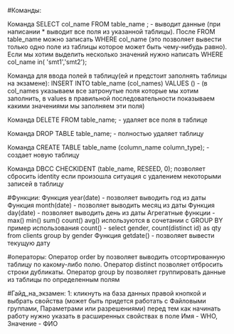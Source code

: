 #Команды:

Команда SELECT col_name FROM table_name ; - выводит данные (при написании * выводит все поля из указанной таблицы). После FROM table_name можно записать WHERE col_name (это позволяет вывести только одно поле из таблицы которое может быть чему-нибудь равно).
Если мы хотим выделить несколько значений нужно написать 
WHERE col_name in( 'smt1','smt2');

Команда для ввода полей в таблицу(ей и предстоит заполнять таблицы на экзамене):
INSERT INTO table_name (col_names) VALUES () - 
(в col_names указываем все затронутые поля которые мы хотим заполнить, 
в values в правильной последовательности показываем какими 
значениями мы заполняем эти поля)

Команда DELETE FROM table_name; - удаляет все поля в таблице

Команда DROP TABLE table_name; - полностью удаляет таблицу 

Команда CREATE TABLE table_name (column_name column_type); - создает новую таблицу 

Команда DBCC CHECKIDENT (table_name, RESEED, 0); позволяет сбросить identity если произошла ситуация с удалением некоторыми записей в таблицу

#Функции:
Функция year(date) - позволяет выводить год из даты
Функция month(date) - позволяет выводить месяц из даты
Функция day(date) - позволяет выводить день из даты
Агрегатные функции - max() min() sum() count() avg() используются в сочетании с GROUP BY
пример использования count() - 
	select gender,
	count(distinct id) as qty
	from clients
	group by gender
Функция getdate() - позволяет вывести текущую дату

#операторы:
Оператор order by позволяет выводить отсортированную таблицу по какому-либо полю.
Оператор distinct позволяет отбросить строки дубликаты.
Оператор group by позволяет группировать данные из таблицы по определенным полям

#Гайд_на_экзамен:
	1: кликнуть на база данных правой кнопкой и выбрать свойства (может быть придется работать с Файловыми группами, Параметрами или разрешениями) перед тем как начинать работу нужно указать в расширенных свойствах в поле Имя - WHO, Значение - ФИО
